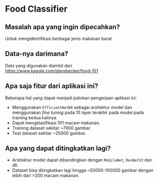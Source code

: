 # Food Classifier

## Masalah apa yang ingin dipecahkan?

Untuk mengidentifikasi berbagai jenis makanan barat.

## Data-nya darimana?

Data yang digunakan diambil dari https://www.kaggle.com/dansbecker/food-101

## Apa saja fitur dari aplikasi ini?

Beberapa hal yang dapat menjadi patokan pengerjaan aplikasi ini:
* Menggunakan `EfficientNetB0` sebagai arsitektur model dan menggunakan *fine tuning* pada 10 layer terakhir pada model pada training kedua kalinya.
* Dapat mengklasifikasi 101 macam makanan.
* Training dataset sekitar ~7000 gambar.
* Test dataset sekitar ~25000 gambar.

## Apa yang dapat ditingkatkan lagi?

* Arsitektur model dapat dibandingkan dengan `MobileNet`, `ResNetV2` dan dll.
* Dataset bisa ditingkatkan lagi hingga ~50000-100000 gambar dengan lebih dari >200 macam makanan.
